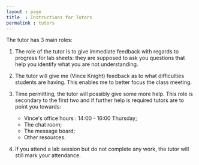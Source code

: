 ```yaml
---
layout : page
title  : Instructions for Tutors
permalink : tutors
---
```


The tutor has 3 main roles:

01. The role of the tutor is to give immediate feedback with regards to progress for lab sheets: they are supposed to ask you questions that help you identify what you are not understanding.

02. The tutor will give me (Vince Knight) feedback as to what difficulties students are having. This enables me to better focus the class meeting.

03. Time permitting, the tutor will possibly give some more help. This role is secondary to the first two and if further help is required tutors are to point you towards:

    - Vince's office hours : 14:00 - 16:00 Thursday;
    - The chat room;
    - The message board;
    - Other resources.

04. If you attend a lab session but do not complete any work, the tutor will still mark your attendance.
